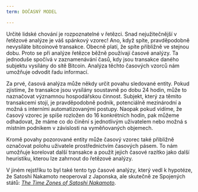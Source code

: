 ```yaml
---
term: DOČASNÝ MODEL

---
```

Určité lidské chování je rozpoznatelné v řetězci. Snad nejužitečnější v řetězové analýze je váš spánkový vzorec! Ano, když spíte, pravděpodobně nevysíláte bitcoinové transakce. Obecně platí, že spíte přibližně ve stejnou dobu. Proto se při analýze řetězce běžně používají časové analýzy. Ta jednoduše spočívá v zaznamenávání časů, kdy jsou transakce daného subjektu vysílány do sítě Bitcoin. Analýza těchto časových vzorců nám umožňuje odvodit řadu informací.

Za prvé, časová analýza může někdy určit povahu sledované entity. Pokud zjistíme, že transakce jsou vysílány soustavně po dobu 24 hodin, může to naznačovat významnou hospodářskou činnost. Subjekt, který za těmito transakcemi stojí, je pravděpodobně podnik, potenciálně mezinárodní a možná s interními automatizovanými postupy. Naopak pokud vidíme, že časový vzorec je spíše rozložen do 16 konkrétních hodin, pak můžeme odhadovat, že máme co do činění s jednotlivým uživatelem nebo možná s místním podnikem v závislosti na vyměňovaných objemech.

Kromě povahy pozorované entity může časový vzorec také přibližně označovat polohu uživatele prostřednictvím časových pásem. To nám umožňuje korelovat další transakce a použít jejich časové razítko jako další heuristiku, kterou lze zahrnout do řetězové analýzy.

V jiném rejstříku to byl také tento typ časové analýzy, který vedl k hypotéze, že Satoshi Nakamoto neoperoval z Japonska, ale skutečně ze Spojených států: [_The Time Zones of Satoshi Nakamoto_](https://medium.com/@insearchofsatoshi/the-time-zones-of-satoshi-nakamoto-aa40f035178f).